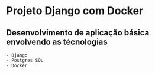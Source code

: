 # Projeto Django com Docker


## Desenvolvimento de aplicação básica envolvendo as técnologias 
    - Django
    - Postgres SQL
    - Docker

